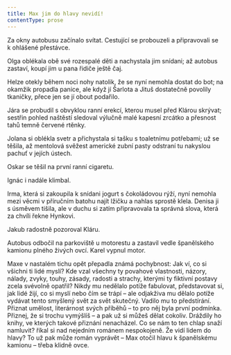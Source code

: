 ```yaml
---
title: Max jim do hlavy nevidí!
contentType: prose
---
```


Za okny autobusu začínalo svítat. Cestující se probouzeli a připravovali se k ohlášené přestávce.

  

Olga oblékala obě své rozespalé děti a nachystala jim snídani; až autobus zastaví, koupí jim u pana řidiče ještě čaj.

Helze otekly během noci nohy natolik, že se nyní nemohla dostat do bot; na okamžik propadla panice, ale když jí Šarlota a Jituš dostatečně povolily tkaničky, přece jen se jí obout podařilo.

Jára se probudil s obvyklou ranní erekcí, kterou musel před Klárou skrývat; sestřin pohled naštěstí sledoval výlučně malé kapesní zrcátko a přesnost tahů temně červené rtěnky.

Jolana si oblékla svetr a přichystala si tašku s toaletnímu potřebami; už se těšila, až mentolová svěžest americké zubní pasty odstraní tu nakyslou pachuť v jejích ústech.

Oskar se těšil na první ranní cigaretu.

Ignác i nadále klimbal.

Irma, která si zakoupila k snídani jogurt s čokoládovou rýží, nyní nemohla mezi věcmi v příručním batohu najít lžičku a nahlas sprostě klela. Denisa ji s úsměvem tišila, ale v duchu si zatím připravovala ta správná slova, která za chvíli řekne Hynkovi.

Jakub radostně pozoroval Kláru.

Autobus odbočil na parkoviště u motorestu a zastavil vedle španělského kamionu plného živých ovcí. Karel vypnul motor.

Maxe v nastalém tichu opět přepadla známá pochybnost: Jak ví, co si všichni ti lidé myslí? Kde vzal všechny ty povahové vlastnosti, názory, nálady, zvyky, touhy, zásady, radosti a strachy, kterými ty fiktivní postavy zcela svévolně opatřil? Nikdy mu nedělalo potíže fabulovat, představovat si, jak lidé žijí, co si myslí nebo čím se trápí – ale odjakživa mu dělalo potíže vydávat tento smyšlený svět za svět skutečný. Vadilo mu to předstírání. Přiznat umělost, literárnost svých příběhů – to pro něj byla první podmínka. Přiznej, že si trochu vymýšlíš – a pak už si můžeš dělat cokoliv. Dráždily ho knihy, ve kterých takové přiznání nenacházel. Co se nám to ten chlap snaží namluvit? říkal si nad nejedním románem nespokojeně. Že vidí lidem do hlavy? To už pak může román vyprávět – Max otočil hlavu k španělskému kamionu – třeba klidně ovce.
